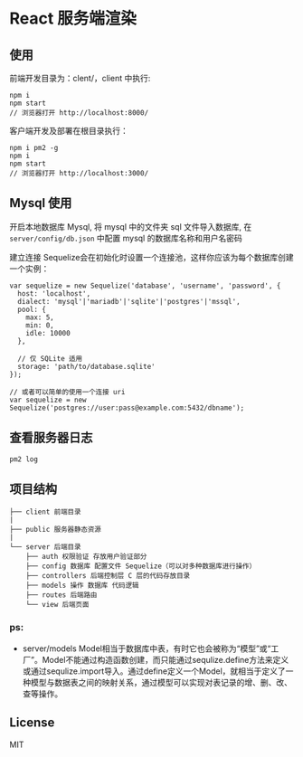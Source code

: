 # React 服务端渲染

## 使用
前端开发目录为：clent/，client 中执行:

```
npm i
npm start
// 浏览器打开 http://localhost:8000/
```

客户端开发及部署在根目录执行：
```
npm i pm2 -g
npm i
npm start
// 浏览器打开 http://localhost:3000/
```

## Mysql 使用

开启本地数据库 Mysql, 将 mysql 中的文件夹 sql 文件导入数据库, 
在 `server/config/db.json`
中配置 mysql 的数据库名称和用户名密码

建立连接
Sequelize会在初始化时设置一个连接池，这样你应该为每个数据库创建一个实例：
```
var sequelize = new Sequelize('database', 'username', 'password', {
  host: 'localhost',
  dialect: 'mysql'|'mariadb'|'sqlite'|'postgres'|'mssql',
  pool: {
    max: 5,
    min: 0,
    idle: 10000
  },

  // 仅 SQLite 适用
  storage: 'path/to/database.sqlite'
});

// 或者可以简单的使用一个连接 uri
var sequelize = new Sequelize('postgres://user:pass@example.com:5432/dbname');
```



## 查看服务器日志
```
pm2 log
```

## 项目结构
```
├── client 前端目录
|
├── public 服务器静态资源
|
└── server 后端目录
    ├── auth 权限验证 存放用户验证部分
    ├── config 数据库 配置文件 Sequelize（可以对多种数据库进行操作）
    ├── controllers 后端控制层 C 层的代码存放目录
    ├── models 操作 数据库 代码逻辑
    ├── routes 后端路由
    └── view 后端页面
```

### ps:
- server/models
Model相当于数据库中表，有时它也会被称为“模型”或“工厂”。Model不能通过构造函数创建，而只能通过sequlize.define方法来定义或通过sequlize.import导入。通过define定义一个Model，就相当于定义了一种模型与数据表之间的映射关系，通过模型可以实现对表记录的增、删、改、查等操作。

## License

MIT
